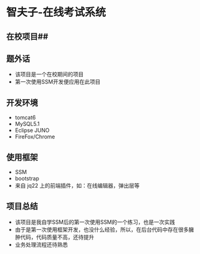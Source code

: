 # 智夫子-在线考试系统 #
## 在校项目##

## 题外话 ##
- 该项目是一个在校期间的项目
- 第一次使用SSM开发便应用在此项目

## 开发环境 ##
- tomcat6
- MySQL5.1
- Eclipse JUNO
- FireFox/Chrome

## 使用框架 ##
- SSM
- bootstrap
- 来自 jq22 上的前端插件，如：在线编辑器，弹出层等

## 项目总结 ##
- 该项目是我自学SSM后的第一次使用SSM的一个练习，也是一次实践
- 由于是第一次使用框架开发，也没什么经验，所以，在后台代码中存在很多臃肿代码，代码质量不高，还待提升
- 业务处理流程还待熟悉
